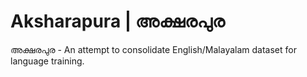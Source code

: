 # Aksharapura | അക്ഷരപുര
അക്ഷരപുര - An attempt to consolidate English/Malayalam dataset for language training.
